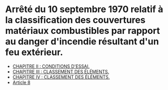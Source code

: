 # Arrêté du 10 septembre 1970 relatif à la classification des couvertures matériaux combustibles par rapport au danger d'incendie résultant d'un feu extérieur.

- [CHAPITRE II : CONDITIONS D'ESSAI.](chapitre-ii)
- [CHAPITRE III : CLASSEMENT DES ÉLÉMENTS.](chapitre-iii)
- [CHAPITRE IV : CLASSEMENT DES ÉLÉMENTS.](chapitre-iv)
- [Article 8](article-8.md)
